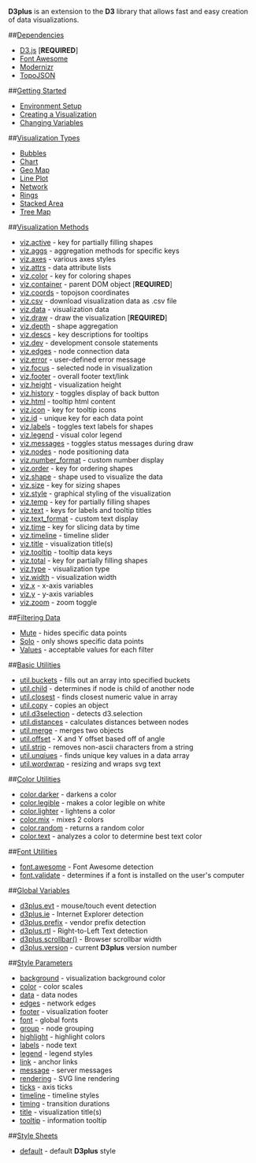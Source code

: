 **D3plus** is an extension to the **D3** library that allows fast and easy creation of data visualizations.

##[Dependencies](wiki/Dependencies)
* [D3.js](wiki/Dependencies#wiki-d3) [**REQUIRED**]
* [Font Awesome](wiki/Dependencies#wiki-fontawesome)
* [Modernizr](wiki/Dependencies#wiki-modernizr)
* [TopoJSON](wiki/Dependencies#wiki-topojson)

##[Getting Started](wiki/Getting-Started)
* [Environment Setup](wiki/Getting-Started#setup)
* [Creating a Visualization](wiki/Getting-Started#wiki-viz)
* [Changing Variables](wiki/Getting-Started#wiki-variables)

##[Visualization Types](wiki/Visualization-Types)
* [Bubbles](wiki/Visualization-Types#wiki-bubbles)
* [Chart](wiki/Visualization-Types#wiki-chart)
* [Geo Map](wiki/Visualization-Types#wiki-geo_map)
* [Line Plot](wiki/Visualization-Types#wiki-line)
* [Network](wiki/Visualization-Types#wiki-network)
* [Rings](wiki/Visualization-Types#wiki-rings)
* [Stacked Area](wiki/Visualization-Types#wiki-stacked)
* [Tree Map](wiki/Visualization-Types#wiki-tree_map)

##[Visualization Methods](wiki/Visualization-Methods)
* [viz.active](wiki/Visualization-Methods#wiki-active) - key for partially filling shapes
* [viz.aggs](wiki/Visualization-Methods#wiki-aggs) - aggregation methods for specific keys
* [viz.axes](wiki/Visualization-Methods#wiki-axes) - various axes styles
* [viz.attrs](wiki/Visualization-Methods#wiki-attrs) - data attribute lists
* [viz.color](wiki/Visualization-Methods#wiki-color) - key for coloring shapes
* [viz.container](wiki/Visualization-Methods#wiki-container) - parent DOM object [**REQUIRED**]
* [viz.coords](wiki/Visualization-Methods#wiki-coords) - topojson coordinates
* [viz.csv](wiki/Visualization-Methods#wiki-csv) - download visualization data as .csv file
* [viz.data](wiki/Visualization-Methods#wiki-data) - visualization data
* [viz.draw](wiki/Visualization-Methods#wiki-draw) - draw the visualization [**REQUIRED**]
* [viz.depth](wiki/Visualization-Methods#wiki-depth) - shape aggregation
* [viz.descs](wiki/Visualization-Methods#wiki-descs) - key descriptions for tooltips
* [viz.dev](wiki/Visualization-Methods#wiki-dev) - development console statements
* [viz.edges](wiki/Visualization-Methods#wiki-edges) - node connection data
* [viz.error](wiki/Visualization-Methods#wiki-error) - user-defined error message
* [viz.focus](wiki/Visualization-Methods#wiki-focus) - selected node in visualization
* [viz.footer](wiki/Visualization-Methods#wiki-footer) - overall footer text/link
* [viz.height](wiki/Visualization-Methods#wiki-height) - visualization height
* [viz.history](wiki/Visualization-Methods#wiki-history) - toggles display of back button
* [viz.html](wiki/Visualization-Methods#wiki-html) - tooltip html content
* [viz.icon](wiki/Visualization-Methods#wiki-icon) - key for tooltip icons
* [viz.id](wiki/Visualization-Methods#wiki-id) - unique key for each data point
* [viz.labels](wiki/Visualization-Methods#wiki-labels) - toggles text labels for shapes
* [viz.legend](wiki/Visualization-Methods#wiki-legend) - visual color legend
* [viz.messages](wiki/Visualization-Methods#wiki-messages) - toggles status messages during draw
* [viz.nodes](wiki/Visualization-Methods#wiki-nodes) - node positioning data
* [viz.number_format](wiki/Visualization-Methods#wiki-number_format) - custom number display
* [viz.order](wiki/Visualization-Methods#wiki-order) - key for ordering shapes
* [viz.shape](wiki/Visualization-Methods#wiki-shape) - shape used to visualize the data
* [viz.size](wiki/Visualization-Methods#wiki-size) - key for sizing shapes
* [viz.style](wiki/Visualization-Methods#wiki-style) - graphical styling of the visualization
* [viz.temp](wiki/Visualization-Methods#wiki-temp) - key for partially filling shapes
* [viz.text](wiki/Visualization-Methods#wiki-text) - keys for labels and tooltip titles
* [viz.text_format](wiki/Visualization-Methods#wiki-text_format) - custom text display
* [viz.time](wiki/Visualization-Methods#wiki-time) - key for slicing data by time
* [viz.timeline](wiki/Visualization-Methods#wiki-timeline) - timeline slider
* [viz.title](wiki/Visualization-Methods#wiki-title) - visualization title(s)
* [viz.tooltip](wiki/Visualization-Methods#wiki-tooltip) - tooltip data keys
* [viz.total](wiki/Visualization-Methods#wiki-total) - key for partially filling shapes
* [viz.type](wiki/Visualization-Methods#wiki-type) - visualization type
* [viz.width](wiki/Visualization-Methods#wiki-width) - visualization width
* [viz.x](wiki/Visualization-Methods#wiki-x) - x-axis variables
* [viz.y](wiki/Visualization-Methods#wiki-y) - y-axis variables
* [viz.zoom](wiki/Visualization-Methods#wiki-zoom) - zoom toggle

##[Filtering Data](wiki/Filtering-Data)
* [Mute](wiki/Filtering-Data#wiki-mute) - hides specific data points
* [Solo](wiki/Filtering-Data#wiki-solo) - only shows specific data points
* [Values](wiki/Filtering-Data#wiki-methods) - acceptable values for each filter

##[Basic Utilities](wiki/Basic-Utilities)
* [util.buckets](wiki/Basic-Utilities#wiki-buckets) - fills out an array into specified buckets
* [util.child](wiki/Basic-Utilities#wiki-child) - determines if node is child of another node
* [util.closest](wiki/Basic-Utilities#wiki-closest) - finds closest numeric value in array
* [util.copy](wiki/Basic-Utilities#wiki-copy) - copies an object
* [util.d3selection](wiki/Basic-Utilities#wiki-d3selection) - detects d3.selection
* [util.distances](wiki/Basic-Utilities#wiki-distances) - calculates distances between nodes
* [util.merge](wiki/Basic-Utilities#wiki-merge) - merges two objects
* [util.offset](wiki/Basic-Utilities#wiki-offset) - X and Y offset based off of angle
* [util.strip](wiki/Basic-Utilities#wiki-strip) - removes non-ascii characters from a string
* [util.unqiues](wiki/Basic-Utilities#wiki-unqiues) - finds unique key values in a data array
* [util.wordwrap](wiki/Basic-Utilities#wiki-wordwrap) - resizing and wraps svg text

##[Color Utilities](wiki/Color-Utilities)
* [color.darker](wiki/Color-Utilities#wiki-darker) - darkens a color
* [color.legible](wiki/Color-Utilities#wiki-legible) - makes a color legible on white
* [color.lighter](wiki/Color-Utilities#wiki-lighter) - lightens a color
* [color.mix](wiki/Color-Utilities#wiki-mix) - mixes 2 colors
* [color.random](wiki/Color-Utilities#wiki-random) - returns a random color
* [color.text](wiki/Color-Utilities#wiki-text) - analyzes a color to determine best text color

##[Font Utilities](wiki/Font-Utilities)
* [font.awesome](wiki/Font-Utilities#wiki-awesome) - Font Awesome detection
* [font.validate](wiki/Font-Utilities#wiki-validate) - determines if a font is installed on the user's computer

##[Global Variables](wiki/Global-Variables)
* [d3plus.evt](wiki/Global-Variables#wiki-evt) - mouse/touch event detection
* [d3plus.ie](wiki/Global-Variables#wiki-ie) - Internet Explorer detection
* [d3plus.prefix](wiki/Global-Variables#wiki-prefix) - vendor prefix detection
* [d3plus.rtl](wiki/Global-Variables#wiki-rtl) - Right-to-Left Text detection
* [d3plus.scrollbar()](wiki/Global-Variables#wiki-scrollbar) - Browser scrollbar width
* [d3plus.version](wiki/Global-Variables#wiki-version) - current **D3plus** version number

##[Style Parameters](wiki/Style-Parameters)
* [background](wiki/Style-Parameters#wiki-background) - visualization background color
* [color](wiki/Style-Parameters#wiki-color) - color scales
* [data](wiki/Style-Parameters#wiki-data) - data nodes
* [edges](wiki/Style-Parameters#wiki-edges) - network edges
* [footer](wiki/Style-Parameters#wiki-footer) - visualization footer
* [font](wiki/Style-Parameters#wiki-font) - global fonts
* [group](wiki/Style-Parameters#wiki-group) - node grouping
* [highlight](wiki/Style-Parameters#wiki-highlight) - highlight colors
* [labels](wiki/Style-Parameters#wiki-labels) - node text
* [legend](wiki/Style-Parameters#wiki-legend) - legend styles
* [link](wiki/Style-Parameters#wiki-link) - anchor links
* [message](wiki/Style-Parameters#wiki-message) - server messages
* [rendering](wiki/Style-Parameters#wiki-rendering) - SVG line rendering
* [ticks](wiki/Style-Parameters#wiki-ticks) - axis ticks
* [timeline](wiki/Style-Parameters#wiki-timeline) - timeline styles
* [timing](wiki/Style-Parameters#wiki-timing) - transition durations
* [title](wiki/Style-Parameters#wiki-title) - visualization title(s)
* [tooltip](wiki/Style-Parameters#wiki-tooltip) - information tooltip

##[Style Sheets](wiki/Style-Sheets)
* [default](wiki/Style-Sheets#wiki-default) - default **D3plus** style
